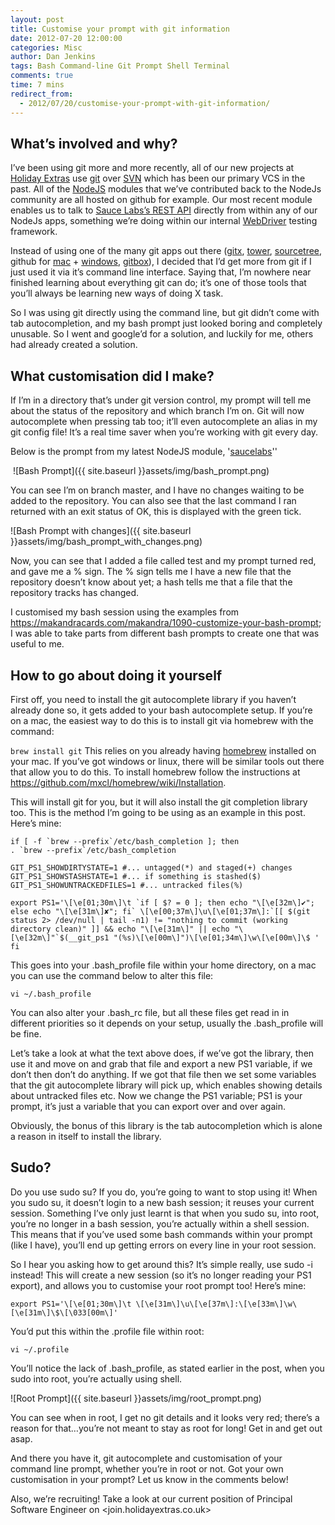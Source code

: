 ```yaml
---
layout: post
title: Customise your prompt with git information
date: 2012-07-20 12:00:00
categories: Misc
author: Dan Jenkins
tags: Bash Command-line Git Prompt Shell Terminal
comments: true
time: 7 mins
redirect_from:
  - 2012/07/20/customise-your-prompt-with-git-information/
---
```


## What’s involved and why?
I’ve been using git more and more recently, all of our new projects at [Holiday Extras](http://www.holidayextras.co.uk) use [git](http://en.wikipedia.org/wiki/Git_(software)) over [SVN](http://en.wikipedia.org/wiki/Apache_Subversion) which has been our primary VCS in the past. All of the [NodeJS](http://nodejs.org/) modules that we’ve contributed back to the NodeJs community are all hosted on github for example. Our most recent module enables us to talk to [Sauce Labs’s REST API](https://docs.saucelabs.com/reference/rest-api/) directly from within any of our NodeJs apps, something we’re doing within our internal [WebDriver](http://docs.seleniumhq.org/projects/webdriver/) testing framework.


Instead of using one of the many git apps out there ([gitx](http://gitx.frim.nl/), [tower](http://www.git-tower.com/), [sourcetree](http://www.sourcetreeapp.com/), github for [mac](https://mac.github.com/) + [windows](https://windows.github.com/), [gitbox](http://www.gitboxapp.com/)), I decided that I’d get more from git if I just used it via it’s command line interface. Saying that, I’m nowhere near finished learning about everything git can do; it’s one of those tools that you’ll always be learning new ways of doing X task.

So I was using git directly using the command line, but git didn’t come with tab autocompletion, and my bash prompt just looked boring and completely unusable.  So I went and google’d for a solution, and luckily for me, others had already created a solution.

## What customisation did I make?
If I’m in a directory that’s under git version control, my prompt will tell me about the status of the repository and which branch I’m on. Git will now autocomplete when pressing tab too; it’ll even autocomplete an alias in my git config file! It’s a real time saver when you’re working with git every day.

Below is the prompt from my latest NodeJS module, '[saucelabs](https://github.com/holidayextras/node-saucelabs)''

<IMG>
![Bash Prompt]({{ site.baseurl }}assets/img/bash_prompt.png)

You can see I’m on branch master, and I have no changes waiting to be added to the repository. You can also see that the last command I ran returned with an exit status of OK, this is displayed with the green tick.

![Bash Prompt with changes]({{ site.baseurl }}assets/img/bash_prompt_with_changes.png)

Now, you can see that I added a file called test and my prompt turned red, and gave me a % sign. The % sign tells me I have a new file that the repository doesn’t know about yet; a hash tells me that a file that the repository tracks has changed.

I customised my bash session using the examples from <https://makandracards.com/makandra/1090-customize-your-bash-prompt>; I was able to take parts from different bash prompts to create one that was useful to me.

## How to go about doing it yourself
First off, you need to install the git autocomplete library if you haven’t already done so, it gets added to your bash autocomplete setup. If you’re on a mac, the easiest way to do this is to install git via homebrew with the command:

`brew install git`
This relies on you already having [homebrew](http://brew.sh/) installed on your mac. If you’ve got windows or linux, there will be similar tools out there that allow you to do this. To install homebrew follow the instructions at <https://github.com/mxcl/homebrew/wiki/Installation>.

This will install git for you, but it will also install the git completion library too. This is the method I’m going to be using as an example in this post. Here’s mine:

```
if [ -f `brew --prefix`/etc/bash_completion ]; then
. `brew --prefix`/etc/bash_completion

GIT_PS1_SHOWDIRTYSTATE=1 #... untagged(*) and staged(+) changes
GIT_PS1_SHOWSTASHSTATE=1 #... if something is stashed($)
GIT_PS1_SHOWUNTRACKEDFILES=1 #... untracked files(%)

export PS1='\[\e[01;30m\]\t `if [ $? = 0 ]; then echo "\[\e[32m\]✔"; else echo "\[\e[31m\]✘"; fi` \[\e[00;37m\]\u\[\e[01;37m\]:`[[ $(git status 2> /dev/null | tail -n1) != "nothing to commit (working directory clean)" ]] && echo "\[\e[31m\]" || echo "\[\e[32m\]"`$(__git_ps1 "(%s)\[\e[00m\]")\[\e[01;34m\]\w\[\e[00m\]\$ '
fi
```
This goes into your .bash_profile file within your home directory, on a mac you can use the command below to alter this file:

```
vi ~/.bash_profile
```

You can also alter your .bash_rc file, but all these files get read in in different priorities so it depends on your setup, usually the .bash_profile will be fine.

Let’s take a look at what the text above does, if we’ve got the library, then use it and move on and grab that file and export a new PS1 variable, if we don’t then don’t do anything. If we got that file then we set some variables that the git autocomplete library will pick up, which enables showing details about untracked files etc. Now we change the PS1 variable; PS1 is your prompt, it’s just a variable that you can export over and over again.

Obviously, the bonus of this library is the tab autocompletion which is alone a reason in itself to install the library.

## Sudo?
Do you use sudo su? If you do, you’re going to want to stop using it! When you sudo su, it doesn’t login to a new bash session; it reuses your current session. Something I’ve only just learnt is that when you sudo su, into root, you’re no longer in a bash session, you’re actually within a shell session. This means that if you’ve used some bash commands within your prompt (like I have), you’ll end up getting errors on every line in your root session.

So I hear you asking how to get around this? It’s simple really, use sudo -i instead! This will create a new session (so it’s no longer reading your PS1 export), and allows you to customise your root prompt too! Here’s mine:

```
export PS1='\[\e[01;30m\]\t \[\e[31m\]\u\[\e[37m\]:\[\e[33m\]\w\[\e[31m\]\$\[\033[00m\]'
```

You’d put this within the .profile file within root:

```
vi ~/.profile
```

You’ll notice the lack of .bash_profile, as stated earlier in the post, when you sudo into root, you’re actually using shell.

![Root Prompt]({{ site.baseurl }}assets/img/root_prompt.png)

You can see when in root, I get no git details and it looks very red; there’s a reason for that…you’re not meant to stay as root for long! Get in and get out asap.

And there you have it, git autocomplete and customisation of your command line prompt, whether you’re in root or not. Got your own customisation in your prompt? Let us know in the comments below!

Also, we’re recruiting! Take a look at our current position of Principal Software Engineer on <join.holidayextras.co.uk>